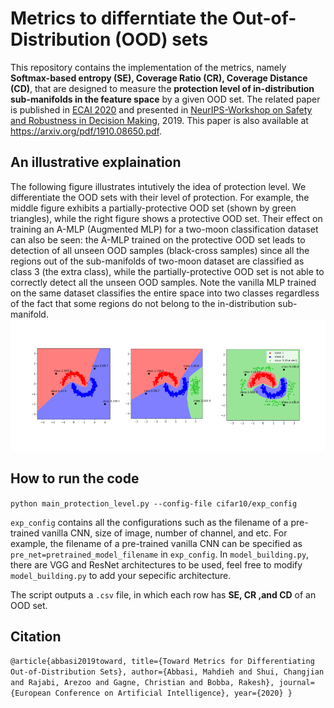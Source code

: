 # Metrics to differntiate the Out-of-Distribution (OOD) sets
This repository contains the implementation of the metrics, namely **Softmax-based entropy (SE), Coverage Ratio (CR), Coverage Distance (CD)**, that are designed to measure the **protection level of in-distribution sub-manifolds in the feature space** by a given OOD set. The related paper is published in [ECAI 2020](http://ecai2020.eu/) and presented in [NeurIPS-Workshop on Safety and Robustness in Decision Making](https://sites.google.com/view/neurips19-safe-robust-workshop), 2019. This paper is also available at <https://arxiv.org/pdf/1910.08650.pdf>. 

## An illustrative explaination
The following figure illustrates intutively the idea of protection level. We differentiate the OOD sets with their level of protection. For example, the middle figure exhibits a partially-protective OOD set (shown by green triangles), while the right figure shows a protective OOD set. Their effect on
training an A-MLP (Augmented MLP) for a two-moon classification dataset can also be seen: the A-MLP trained on the protective OOD set leads to detection of all unseen OOD samples (black-cross samples) since all the regions out of the sub-manifolds of two-moon dataset are classified as class 3 (the extra class), while the partially-protective OOD set is not able to correctly detect all the unseen OOD samples. Note the vanilla MLP trained on the same dataset classifies the entire space into two classes regardless of the fact that some regions do not belong to the in-distribution sub-manifold.
![](protection_level.png)



## How to run the code
`python main_protection_level.py --config-file cifar10/exp_config`


`exp_config` contains all the configurations such as the filename of a pre-trained vanilla CNN, size of image, number of channel, and etc. For example, the filename of a pre-trained vanilla CNN can be specified as `pre_net=pretrained_model_filename` in `exp_config`. In `model_building.py`, there are VGG and ResNet architectures to be used, feel free to modify `model_building.py` to add your sepecific architecture. 

The script outputs a `.csv` file, in which each row has **SE, CR ,and CD** of an OOD set.

## Citation
`@article{abbasi2019toward,
  title={Toward Metrics for Differentiating Out-of-Distribution Sets},
  author={Abbasi, Mahdieh and Shui, Changjian and Rajabi, Arezoo and Gagne, Christian and Bobba, Rakesh},
  journal={European Conference on Artificial Intelligence},
  year={2020}
}`



